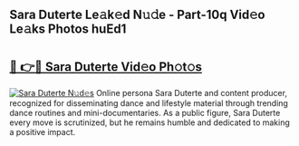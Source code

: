 ## Sara Duterte Le𝚊k𝚎d N𝚞𝚍e - Part-10q Vid𝚎o Le𝚊ks Photos huEd1

# <h2><a href="http://fbc0eq.evod.top/?m=Sara+Duterte">🔗 👉🔴 Sara Duterte Vid𝚎o Ph𝚘t𝚘s</a></h2>

[![Sara Duterte N𝚞d𝚎s](https://i.imgur.com/8V9OHl7.gif)](http://fbc0eq.evod.top/?m=Sara+Duterte)
Online persona Sara Duterte and content producer, recognized for disseminating dance and lifestyle material through trending dance routines and mini-documentaries. As a public figure, Sara Duterte every move is scrutinized, but he remains humble and dedicated to making a positive impact. 
